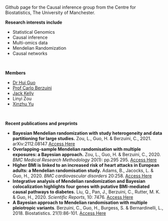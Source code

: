 Github page for the Causal inference group from the Centre for Biostatistics, The University of Manchester.

**Research interests include**
* Statistical Genomics
* Causal inference
* Multi-omics data
* Mendelian Randomization
* Causal networks

<br/>

**Members**
* [Dr Hui Guo](https://www.research.manchester.ac.uk/portal/hui.guo.html)
* [Prof Carlo Berzuini](https://www.research.manchester.ac.uk/portal/carlo.berzuini.html)
* [Jack Kelly](https://www.research.manchester.ac.uk/portal/jack.kelly.html)
* Linyi Zou
* [Xinzhu Yu](https://www.research.manchester.ac.uk/portal/xinzhu.yu.html)


<br/>



**Recent publications and preprints**
* **Bayesian Mendelian randomization with study heterogeneity and data partitioning for large studies.** Zou, L., Guo, H. & Berzuini, C., 2021. arXiv:2112.08147
 [Access Here](http://arxiv.org/abs/2112.08147)
* **Overlapping-sample Mendelian randomisation with multiple exposures: a Bayesian approach.** Zou, L., Guo, H. & Berzuini, C., 2020. _BMC Medical Research Methodology_ 20(1): pp.295 295. [Access Here](https://bmcmedresmethodol.biomedcentral.com/articles/10.1186/s12874-020-01170-0)
* **Higher BMI is linked to an increased risk of heart attacks in European adults: a Mendelian randomisation study.** Adams, B., Jacocks, L. & Guo, H., 2020. _BMC cardiovascular disorders_ 20:258. [Access Here](https://bmccardiovascdisord.biomedcentral.com/articles/10.1186/s12872-020-01542-w)
* **Integrative analysis of Mendelian randomization and Bayesian colocalization highlights four genes with putative BMI-mediated causal pathways to diabetes.** Liu, Q., Pan, J., Berzuini, C., Rutter, M. K. & Guo, H., 2020. _Scientific Reports_, 10: 7476. [Access Here](https://www.nature.com/articles/s41598-020-64493-4)
* **A Bayesian approach to Mendelian randomisation with multiple pleiotropic variants**. Berzuini, C., Guo, H., Burgess, S. & Bernardinelli, L., 2018. Biostatistics. 21(1):86-101. [Access Here](https://academic.oup.com/biostatistics/article/21/1/86/5063519)




<!--

**Here are some ideas to get you started:**

🙋‍♀️ A short introduction - what is your organization all about?
🌈 Contribution guidelines - how can the community get involved?
👩‍💻 Useful resources - where can the community find your docs? Is there anything else the community should know?
🍿 Fun facts - what does your team eat for breakfast?
🧙 Remember, you can do mighty things with the power of [Markdown](https://docs.github.com/github/writing-on-github/getting-started-with-writing-and-formatting-on-github/basic-writing-and-formatting-syntax)
-->
